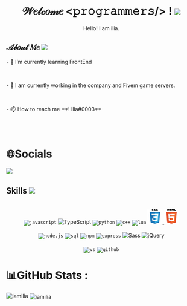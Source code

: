 <!--- Header --->   
<h1 align="center">
  𝒲𝑒𝓁𝒸𝑜𝓂𝑒 &lt;𝚙𝚛𝚘𝚐𝚛𝚊𝚖𝚖𝚎𝚛𝚜/&gt; !
  <a target="_blank">
    <img src="https://github.com/JayantGoel001/JayantGoel001/blob/master/GIF/Hi.gif" width="40px" />
  </a>
</h1>
      
<p align='center'>Hello! I am ilia.</p>


<!--- About You --->   
<h2> 𝒜𝒷𝑜𝓊𝓉 𝑀𝑒 <img src="https://github.com/JayantGoel001/JayantGoel001/blob/master/GIF/Earth.gif" width="24px" style="max-width:100%;"></h2>

<p>- 🌱 I’m currently learning FrontEnd</p>
<br>
<p>- 📔 I am currently working in the company and Fivem game servers. </p>
<br>
<p>- 📫 How to reach me **! Ilia#0003** </p>

<br><br>

# 🌐Socials
<p><a href="https://discord.gg/BFbDt6yNaj">
     <img src="https://img.shields.io/discord/803577880410980364?style=for-the-badge&logo=discord&labelColor=7289da&logoColor=white&color=2c2f33&label=Discord"/>
</a></p>

      
<h2> Skills <img src = "https://media2.giphy.com/media/QssGEmpkyEOhBCb7e1/giphy.gif?cid=ecf05e47a0n3gi1bfqntqmob8g9aid1oyj2wr3ds3mg700bl&rid=giphy.gif" width = 32px> </h2>
<div align="center">
    <br/>
    <code><img src="https://img.shields.io/badge/javascript-%23323330.svg?style=for-the-badge&logo=javascript&logoColor=%23F7DF1E" alt="javascript"></code>
    <img src="https://raw.githubusercontent.com/maciejkorsan/typescript-blue/master/logo-text.svg?sanitize=true" alt="TypeScript" height="32px" width="96px" style="max-width: 100%;">
    <code><img src="https://img.shields.io/badge/python-3776AB.svg?style=for-the-badge&logo=python&logoColor=white" alt="python"></code>
    <code><img src="https://img.shields.io/badge/C%2B%2B-00599C?style=for-the-badge&logo=c%2B%2B&logoColor=white" alt="c++"></code>
    <code><img src="https://img.shields.io/badge/lua-2C2D72.svg?style=for-the-badge&logo=lua&logoColor=white" alt="lua"></code>
    <a href="https://www.w3schools.com/css/" rel="nofollow"> <img src="https://raw.githubusercontent.com/devicons/devicon/master/icons/css3/css3-original-wordmark.svg" alt="css3" width="40" height="40" style="max-width: 100%;"> </a>
    <img src="https://raw.githubusercontent.com/devicons/devicon/master/icons/html5/html5-original-wordmark.svg" alt="html5" width="40" height="40" style="max-width: 100%;">
    <br/>
    <br/>
    <code><img src="https://img.shields.io/badge/node.js-%2343853D.svg?style=for-the-badge&logo=node.js&logoColor=white" alt="node.js"></code>
    <code><img src="https://img.shields.io/badge/mysql-4479A1.svg?style=for-the-badge&logo=mysql&logoColor=white" alt="sql"></code>
    <code><img src="https://img.shields.io/badge/NPM-%23000000.svg?style=for-the-badge&logo=npm&logoColor=white" alt="npm"></code>
    <code><img src="https://img.shields.io/badge/express.js-%23404d59.svg?style=for-the-badge&logo=express&logoColor=%2361DAFB" alt="express"></code>
    <img alt="Sass" src="https://camo.githubusercontent.com/587d0f411b348ee05a53c7685b59142e0705ff8d06181d09008438c1a92f1a96/68747470733a2f2f7261776769742e636f6d2f736173732f736173732d736974652f6d61696e2f736f757263652f6173736574732f696d672f6c6f676f732f6c6f676f2e737667" data-canonical-src="https://rawgit.com/sass/sass-site/main/source/assets/img/logos/logo.svg" width="40" height="40" style="max-width: 100%;">
    <img alt="jQuery" src="https://jqueryui.com/jquery-wp-content/themes/jquery/images/logo-jquery-ui.png" width="96px" height="40" style="max-width: 100%;">
    <br/>
    <br/>
    <code><img src="https://img.shields.io/badge/vscode-007ACC.svg?style=for-the-badge&logo=visualstudiocode&logoColor=white" alt="vs"></code>
    <code><img src="https://img.shields.io/badge/github-%23121011.svg?style=for-the-badge&logo=github&logoColor=white" alt="github"></code>
</div>


# 📊GitHub Stats :
<div>
    <p><img align="left" src="https://github-readme-stats.vercel.app/api/top-langs?username=iamilia&show_icons=true&locale=en&layout=compact" alt="iamilia" /></p>
    <p>&nbsp;<img align="center" src="https://github-readme-stats.vercel.app/api?username=iamilia&show_icons=true&locale=en" alt="iamilia" /></p>
</div>
